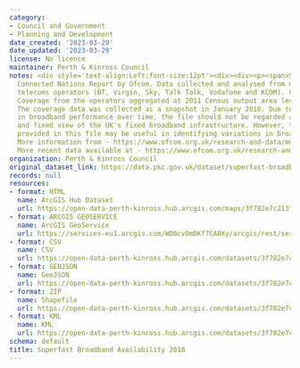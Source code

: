 ```yaml
---
category:
- Council and Government
- Planning and Development
date_created: '2023-03-29'
date_updated: '2023-03-29'
license: No licence
maintainer: Perth & Kinross Council
notes: <div style='text-align:Left;font-size:12pt'><div><div><p><span>Sourced from
  Connected Nations Report by Ofcom. Data collected and analysed from major fixed
  telecoms operators (BT, Virgin, Sky, Talk Talk, Vodafone and KCOM). Contains Broadband
  Coverage from the operators aggregated at 2011 Census output area level (SNS Datazones).
  The coverage data was collected as a snapshot in January 2018. Due to variations
  in broadband performance over time, the file should not be regarded as a definitive
  and fixed view of the UK's fixed broadband infrastructure. However, the information
  provided in this file may be useful in identifying variations in broadband availability.
  More information from - https://www.ofcom.org.uk/research-and-data/multi-sector-research/infrastructure-research/connected-nations-update-spring-2018</span><span>.
  More recent data available at - https://www.ofcom.org.uk/research-and-data/multi-sector-research/infrastructure-research/connected-nations-update-autumn-2022.</span></p></div></div></div>
organization: Perth & Kinross Council
original_dataset_link: https://data.pkc.gov.uk/dataset/superfast-broadband-availability-2018
records: null
resources:
- format: HTML
  name: ArcGIS Hub Dataset
  url: https://open-data-perth-kinross.hub.arcgis.com/maps/3f782e7c213f41f39ed2c1b6e38db82e_6
- format: ARCGIS GEOSERVICE
  name: ArcGIS GeoService
  url: https://services-eu1.arcgis.com/WD0cvOmDKf7CA0Xy/arcgis/rest/services/Superfast_Broadband_Availability_2018/FeatureServer/6
- format: CSV
  name: CSV
  url: https://open-data-perth-kinross.hub.arcgis.com/datasets/3f782e7c213f41f39ed2c1b6e38db82e_6.csv?outSR=%7B%22latestWkid%22%3A27700%2C%22wkid%22%3A27700%7D
- format: GEOJSON
  name: GeoJSON
  url: https://open-data-perth-kinross.hub.arcgis.com/datasets/3f782e7c213f41f39ed2c1b6e38db82e_6.geojson?outSR=%7B%22latestWkid%22%3A27700%2C%22wkid%22%3A27700%7D
- format: ZIP
  name: Shapefile
  url: https://open-data-perth-kinross.hub.arcgis.com/datasets/3f782e7c213f41f39ed2c1b6e38db82e_6.zip?outSR=%7B%22latestWkid%22%3A27700%2C%22wkid%22%3A27700%7D
- format: KML
  name: KML
  url: https://open-data-perth-kinross.hub.arcgis.com/datasets/3f782e7c213f41f39ed2c1b6e38db82e_6.kml?outSR=%7B%22latestWkid%22%3A27700%2C%22wkid%22%3A27700%7D
schema: default
title: Superfast Broadband Availability 2018
---
```

